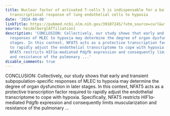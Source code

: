 ```yaml
---
title: Nuclear factor of activated T-cells 5 is indispensable for a balanced adaptive
  transcriptional response of lung endothelial cells to hypoxia
date: '2024-08-06'
linkTitle: https://pubmed.ncbi.nlm.nih.gov/39107245/?utm_source=curl&utm_medium=rss&utm_campaign=pubmed-2&utm_content=1FakS-2QOkCT8HsMOQP1bCRQ4YzyumYOmxmF0moLsQ3dFB1E9V&fc=20220326224207&ff=20240807181614&v=2.18.0.post9+e462414
source: heidelberg[Affiliation]
description: 'CONCLUSION: Collectively, our study shows that early and transient subpopulation-specific
  responses of MLEC to hypoxia may determine the degree of organ dysfunction in later
  stages. In this context, NFAT5 acts as a protective transcription factor required
  to rapidly adjust the endothelial transcriptome to cope with hypoxia. Specifically,
  NFAT5 restricts HIF1α-mediated Pdgfb expression and consequently limits muscularization
  and resistance of the pulmonary ...'
disable_comments: true
---
```

CONCLUSION: Collectively, our study shows that early and transient subpopulation-specific responses of MLEC to hypoxia may determine the degree of organ dysfunction in later stages. In this context, NFAT5 acts as a protective transcription factor required to rapidly adjust the endothelial transcriptome to cope with hypoxia. Specifically, NFAT5 restricts HIF1α-mediated Pdgfb expression and consequently limits muscularization and resistance of the pulmonary ...